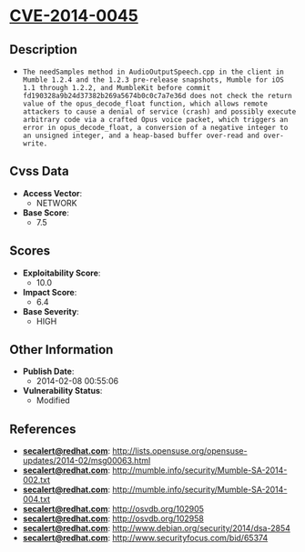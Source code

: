 
# [CVE-2014-0045](https://cve.mitre.org/cgi-bin/cvename.cgi?name=CVE-2014-0045)

## Description

- `The needSamples method in AudioOutputSpeech.cpp in the client in Mumble 1.2.4 and the 1.2.3 pre-release snapshots, Mumble for iOS 1.1 through 1.2.2, and MumbleKit before commit fd190328a9b24d37382b269a5674b0c0c7a7e36d does not check the return value of the opus_decode_float function, which allows remote attackers to cause a denial of service (crash) and possibly execute arbitrary code via a crafted Opus voice packet, which triggers an error in opus_decode_float, a conversion of a negative integer to an unsigned integer, and a heap-based buffer over-read and over-write.`

## Cvss Data

- **Access Vector**:
  - NETWORK
- **Base Score**:
  - 7.5

## Scores

- **Exploitability Score**:
  - 10.0
- **Impact Score**:
  - 6.4
- **Base Severity**:
  - HIGH

## Other Information

- **Publish Date**:
  - 2014-02-08 00:55:06
- **Vulnerability Status**:
  - Modified

## References

- **secalert@redhat.com**: http://lists.opensuse.org/opensuse-updates/2014-02/msg00063.html
- **secalert@redhat.com**: http://mumble.info/security/Mumble-SA-2014-002.txt
- **secalert@redhat.com**: http://mumble.info/security/Mumble-SA-2014-004.txt
- **secalert@redhat.com**: http://osvdb.org/102905
- **secalert@redhat.com**: http://osvdb.org/102958
- **secalert@redhat.com**: http://www.debian.org/security/2014/dsa-2854
- **secalert@redhat.com**: http://www.securityfocus.com/bid/65374
